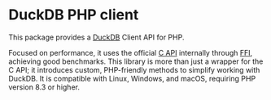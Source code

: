# DuckDB PHP client

This package provides a [DuckDB](https://github.com/duckdb/duckdb) Client API for PHP.

Focused on performance, it uses the official [C API](https://duckdb.org/docs/api/c/overview.html) internally through [FFI](https://www.php.net/manual/en/book.ffi.php), achieving good benchmarks.
This library is more than just a wrapper for the C API; it introduces custom, PHP-friendly methods to simplify working with DuckDB. It is compatible with Linux, Windows, and macOS, requiring PHP version 8.3 or higher.

